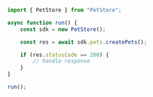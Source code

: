 <!-- Start SDK Example Usage [usage] -->
```typescript
import { PetStore } from "PetStore";

async function run() {
    const sdk = new PetStore();

    const res = await sdk.pets.createPets();

    if (res.statusCode == 200) {
        // handle response
    }
}

run();

```
<!-- End SDK Example Usage [usage] -->